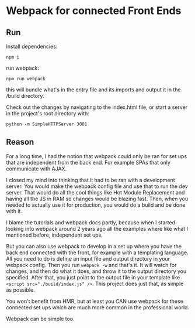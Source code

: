 # Webpack for connected Front Ends

## Run
Install dependencies:
```
npm i
```

run webpack:
```
npm run webpack
```
this will bundle what's in the entry file and its imports and output it in the /build directory.

Check out the changes by navigating to the index.html file, or start a server in the project's root directory with:
```
python -m SimpleHTTPServer 3001
```

## Reason
For a long time, I had the notion that webpack could only be ran for set ups that are independent from the back end. For example SPAs that only communicate with AJAX.

I closed my mind into thinking that it had to be ran with a development server. You would make the webpack config file and use that to run the dev server. That would do all the cool things like Hot Module Replacement and having all the JS in RAM so changes would be blazing fast. Then, when you needed to actually use it for production, you would do a build and be done with it.

I blame the tutorials and webpack docs partly, because when I started looking into webpack around 2 years ago  all the examples where like what I mentioned before, independent set ups.

But you can also use webpack to develop in a set up where you have the back end connected with the front, for example with a templating language. All you need to do is define an input file and output directory in your webpack config. Then you run ```webpack -w``` and that's it. It will watch for changes, and then do what it does, and throw it to the output directory you specified. After that, you just point to the output file in your template like ```<script src="./build/index.js" />```. This project does just that, as simple as possible.

You won't benefit from HMR, but at least you CAN use webpack for these connected set ups which are much more common in the professional world.

Webpack can be simple too.

